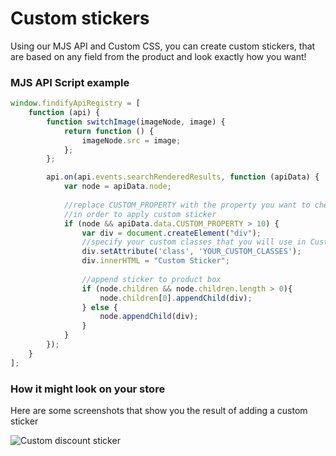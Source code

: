 # Custom stickers

Using our MJS API and Custom CSS, you can create custom stickers, that are based on any field from the product and look exactly how you want! 

### MJS API Script example
```js
window.findifyApiRegistry = [
    function (api) {
        function switchImage(imageNode, image) {
            return function () {
                imageNode.src = image;
            };
        };

        api.on(api.events.searchRenderedResults, function (apiData) {
            var node = apiData.node;
            
            //replace CUSTOM_PROPERTY with the property you want to check
            //in order to apply custom sticker
            if (node && apiData.data.CUSTOM_PROPERTY > 10) {
                var div = document.createElement("div");
                //specify your custom classes that you will use in Custom CSS
                div.setAttribute('class', 'YOUR_CUSTOM_CLASSES');
                div.innerHTML = "Custom Sticker";
                
                //append sticker to product box
                if (node.children && node.children.length > 0){
                    node.children[0].appendChild(div);
                } else {
                    node.appendChild(div);
                } 
            }
        });
    }
];
```
### How it might look on your store

Here are some screenshots that show you the result of adding a custom sticker

![Custom discount sticker](images/sticker.png)
